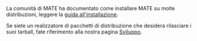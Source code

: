 <!--
.. link:
.. description:
.. tags:
.. date: 2012-04-17 06:32:31
.. title: Installazione
.. slug: install
-->

La comunità di MATE ha documentato come installare MATE su molte distribuzioni,
leggere la [guida all'installazione](https://wiki.mate-desktop.org/introduction/installation/).

Se siete un realizzatore di pacchetti di distribuzione che desidera rilasciare i suoi tarball, fate riferimento alla nostra
pagina [Sviluppo](/development).
